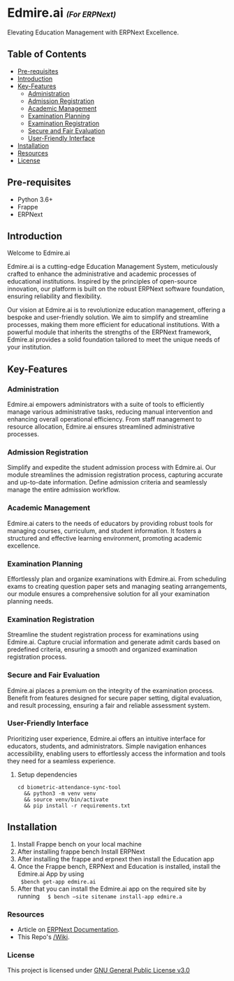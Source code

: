 # Edmire.ai <span style="font-size: 0.6em; font-style: italic">(For ERPNext)</span>

 Elevating Education Management with ERPNext Excellence.

## Table of Contents
 - [Pre-requisites](#pre-requisites)
 - [Introduction](#introduction)
 - [Key-Features](#Key-Features)
    - [Administration](#Administration)
    - [Admission Registration](#Admission-Registration)
    - [Academic Management](#Academic-Management)
    - [Examination Planning](#Examination-Planning)
    - [Examination Registration](#Examination-Registration)
    - [Secure and Fair Evaluation](#Secure-and-Fair-Evaluation)
    - [User-Friendly Interface](#User-Friendly-Interface)
  - [Installation](#Installation)
  - [Resources](#resources)
  - [License](#license)


## Pre-requisites
* Python 3.6+
* Frappe
* ERPNext


## Introduction
Welcome to Edmire.ai

Edmire.ai is a cutting-edge Education Management System, meticulously crafted to enhance the administrative and academic processes of educational institutions. Inspired by the principles of open-source innovation, our platform is built on the robust ERPNext software foundation, ensuring reliability and flexibility.

Our vision at Edmire.ai is to revolutionize education management, offering a bespoke and user-friendly solution. We aim to simplify and streamline processes, making them more efficient for educational institutions. With a powerful module that inherits the strengths of the ERPNext framework, Edmire.ai provides a solid foundation tailored to meet the unique needs of your institution.


## Key-Features

### Administration
Edmire.ai empowers administrators with a suite of tools to efficiently manage various administrative tasks, reducing manual intervention and enhancing overall operational efficiency. From staff management to resource allocation, Edmire.ai ensures streamlined administrative processes.

### Admission Registration
Simplify and expedite the student admission process with Edmire.ai. Our module streamlines the admission registration process, capturing accurate and up-to-date information. Define admission criteria and seamlessly manage the entire admission workflow.

### Academic Management
Edmire.ai caters to the needs of educators by providing robust tools for managing courses, curriculum, and student information. It fosters a structured and effective learning environment, promoting academic excellence.

### Examination Planning
Effortlessly plan and organize examinations with Edmire.ai. From scheduling exams to creating question paper sets and managing seating arrangements, our module ensures a comprehensive solution for all your examination planning needs.

### Examination Registration
Streamline the student registration process for examinations using Edmire.ai. Capture crucial information and generate admit cards based on predefined criteria, ensuring a smooth and organized examination registration process.

### Secure and Fair Evaluation
 Edmire.ai places a premium on the integrity of the examination process. Benefit from features designed for secure paper setting, digital evaluation, and result processing, ensuring a fair and reliable assessment system.
 
### User-Friendly Interface
 Prioritizing user experience, Edmire.ai offers an intuitive interface for educators, students, and administrators. Simple navigation enhances accessibility, enabling users to effortlessly access the information and tools they need for a seamless experience.

1. Setup dependencies
    ```
    cd biometric-attendance-sync-tool
      && python3 -m venv venv
      && source venv/bin/activate
      && pip install -r requirements.txt
    ```

## Installation

1. Install Frappe bench on your local machine 
2. After installing frappe bench Install ERPNext
3. After installing the frappe and erpnext then install the Education app
4. Once the Frappe bench, ERPNext and Education is installed, install the Edmire.ai App by using  
        ```  $bench get-app edmire.ai  ```
5. After that you can install the Edmire.ai app on the required site by running
        ```   $ bench –site sitename install-app edmire.a ```



### Resources

* Article on [ERPNext Documentation](https://docs.erpnext.com/docs/user/manual/en/setting-up/articles/integrating-erpnext-with-biometric-attendance-devices).
* This Repo's [/Wiki](https://github.com/frappe/biometric-attendance-sync-tool/wiki).

### License

This project is licensed under [GNU General Public License v3.0](LICENSE)
